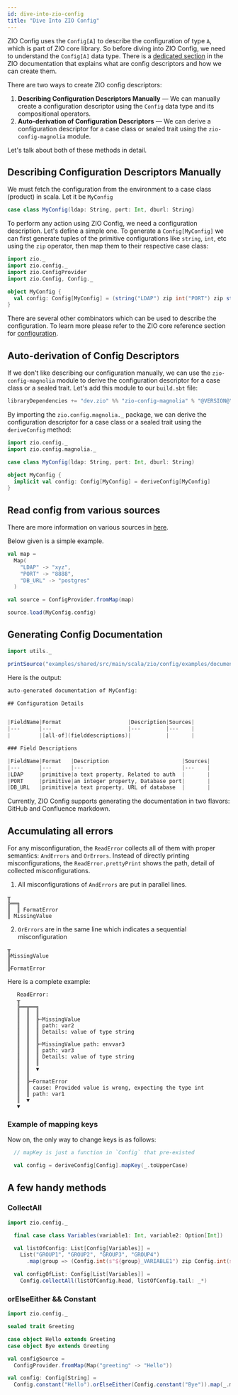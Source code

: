 ```yaml
---
id: dive-into-zio-config
title: "Dive Into ZIO Config"
---
```


ZIO Config uses the `Config[A]` to describe the configuration of type `A`, which is part of ZIO core library. So before diving into ZIO Config, we need to understand the `Config[A]` data type. There is a [dedicated section](https://zio.dev/reference/configuration/) in the ZIO documentation that explains what are config descriptors and how we can create them.

There are two ways to create ZIO config descriptors:
1. **Describing Configuration Descriptors Manually** — We can manually create a configuration descriptor using the `Config` data type and its compositional operators.
2. **Auto-derivation of Configuration Descriptors** — We can derive a configuration descriptor for a case class or sealed trait using the `zio-config-magnolia` module.

Let's talk about both of these methods in detail.

## Describing Configuration Descriptors Manually

We must fetch the configuration from the environment to a case class (product) in scala. Let it be `MyConfig`

```scala mdoc:silent
case class MyConfig(ldap: String, port: Int, dburl: String)
```

To perform any action using ZIO Config, we need a configuration description. Let's define a simple one. To generate a `Config[MyConfig]` we can first generate tuples of the primitive configurations like `string`, `int`, etc using the `zip` operator, then map them to their respective case class:

```scala mdoc:silent
import zio._
import zio.config._
import zio.ConfigProvider
import zio.Config, Config._

object MyConfig {
  val config: Config[MyConfig] = (string("LDAP") zip int("PORT") zip string("DB_URL")).to[MyConfig]
}
```

There are several other combinators which can be used to describe the configuration. To learn more please refer to the ZIO core reference section for [configuration](https://zio.dev/reference/configuration/).

## Auto-derivation of Config Descriptors

If we don't like describing our configuration manually, we can use the `zio-config-magnolia` module to derive the configuration descriptor for a case class or a sealed trait. Let's add this module to our `build.sbt` file:

```scala
libraryDependencies += "dev.zio" %% "zio-config-magnolia" % "@VERSION@"
```

By importing the `zio.config.magnolia._` package, we can derive the configuration descriptor for a case class or a sealed trait using the `deriveConfig` method:

```scala mdoc:silent:nest
import zio.config._
import zio.config.magnolia._

case class MyConfig(ldap: String, port: Int, dburl: String)

object MyConfig {
  implicit val config: Config[MyConfig] = deriveConfig[MyConfig]
}
```

## Read config from various sources

There are more information on various sources in [here](read-from-various-sources.md).

Below given is a simple example.

```scala mdoc:silent
val map =
  Map(
    "LDAP" -> "xyz",
    "PORT" -> "8888",
    "DB_URL" -> "postgres"
  )

val source = ConfigProvider.fromMap(map)

source.load(MyConfig.config)
```

## Generating Config Documentation

```scala mdoc:silent
import utils._

printSource("examples/shared/src/main/scala/zio/config/examples/documentation/DocsGeneration.scala")
```

Here is the output:

```scala
auto-generated documentation of MyConfig:

## Configuration Details


|FieldName|Format                     |Description|Sources|
|---      |---                        |---        |---    |
|         |[all-of](fielddescriptions)|           |       |

### Field Descriptions

|FieldName|Format   |Description                       |Sources|
|---      |---      |---                               |---    |
|LDAP     |primitive|a text property, Related to auth  |       |
|PORT     |primitive|an integer property, Database port|       | 
|DB_URL   |primitive|a text property, URL of database  |       |
```

Currently, ZIO Config supports generating the documentation in two flavors: GitHub and Confluence markdown.

## Accumulating all errors

For any misconfiguration, the `ReadError` collects all of them with proper semantics: `AndErrors` and `OrErrors`.
Instead of directly printing misconfigurations, the `ReadError.prettyPrint` shows the path, detail of collected misconfigurations.

1. All misconfigurations of `AndErrors` are put in parallel lines.

```text
╥
╠══╗ 
║  ║ FormatError
║ MissingValue
``` 

2. `OrErrors` are in the same line which indicates a sequential misconfiguration

```text
╥
╠MissingValue
║
╠FormatError
```

Here is a complete example:

```text
   ReadError:
   ╥
   ╠══╦══╗
   ║  ║  ║
   ║  ║  ╠─MissingValue
   ║  ║  ║ path: var2
   ║  ║  ║ Details: value of type string
   ║  ║  ║ 
   ║  ║  ╠─MissingValue path: envvar3
   ║  ║  ║ path: var3
   ║  ║  ║ Details: value of type string
   ║  ║  ║ 
   ║  ║  ▼
   ║  ║
   ║  ╠─FormatError
   ║  ║ cause: Provided value is wrong, expecting the type int
   ║  ║ path: var1
   ║  ▼
   ▼
```

### Example of mapping keys

Now on, the only way to change keys is as follows:

```scala
  // mapKey is just a function in `Config` that pre-existed

  val config = deriveConfig[Config].mapKey(_.toUpperCase)
```

## A few handy methods

### CollectAll

```scala mdoc:compile-only
import zio.config._

  final case class Variables(variable1: Int, variable2: Option[Int])

  val listOfConfig: List[Config[Variables]] =
    List("GROUP1", "GROUP2", "GROUP3", "GROUP4")
      .map(group => (Config.int(s"${group}_VARIABLE1") zip Config.int(s"${group}_VARIABLE2").optional).to[Variables])

  val configOfList: Config[List[Variables]] =
    Config.collectAll(listOfConfig.head, listOfConfig.tail: _*)
```

### orElseEither && Constant

```scala mdoc:compile-only
import zio.config._ 

sealed trait Greeting

case object Hello extends Greeting
case object Bye extends Greeting

val configSource = 
  ConfigProvider.fromMap(Map("greeting" -> "Hello"))

val config: Config[String] = 
  Config.constant("Hello").orElseEither(Config.constant("Bye")).map(_.merge)
```

